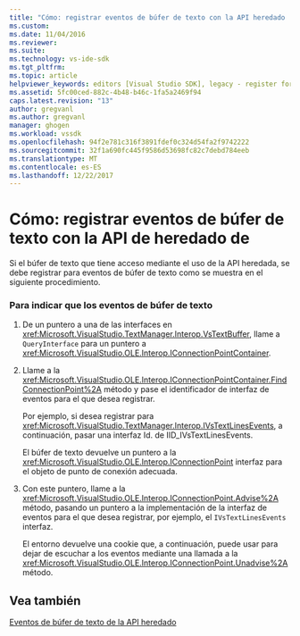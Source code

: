 ```yaml
---
title: "Cómo: registrar eventos de búfer de texto con la API heredado | Documentos de Microsoft"
ms.custom: 
ms.date: 11/04/2016
ms.reviewer: 
ms.suite: 
ms.technology: vs-ide-sdk
ms.tgt_pltfrm: 
ms.topic: article
helpviewer_keywords: editors [Visual Studio SDK], legacy - register for text buffer events
ms.assetid: 5fc00ced-882c-4b48-b46c-1fa5a2469f94
caps.latest.revision: "13"
author: gregvanl
ms.author: gregvanl
manager: ghogen
ms.workload: vssdk
ms.openlocfilehash: 94f2e781c316f3891fdef0c324d54fa2f9742222
ms.sourcegitcommit: 32f1a690fc445f9586d53698fc82c7debd784eeb
ms.translationtype: MT
ms.contentlocale: es-ES
ms.lasthandoff: 12/22/2017
---
```

# <a name="how-to-register-for-text-buffer-events-with-the-legacy-api"></a>Cómo: registrar eventos de búfer de texto con la API de heredado de
Si el búfer de texto que tiene acceso mediante el uso de la API heredada, se debe registrar para eventos de búfer de texto como se muestra en el siguiente procedimiento.  
  
### <a name="to-advise-text-buffer-events"></a>Para indicar que los eventos de búfer de texto  
  
1.  De un puntero a una de las interfaces en <xref:Microsoft.VisualStudio.TextManager.Interop.VsTextBuffer>, llame a `QueryInterface` para un puntero a <xref:Microsoft.VisualStudio.OLE.Interop.IConnectionPointContainer>.  
  
2.  Llame a la <xref:Microsoft.VisualStudio.OLE.Interop.IConnectionPointContainer.FindConnectionPoint%2A> método y pase el identificador de interfaz de eventos para el que desea registrar.  
  
     Por ejemplo, si desea registrar para <xref:Microsoft.VisualStudio.TextManager.Interop.IVsTextLinesEvents>, a continuación, pasar una interfaz Id. de IID_IVsTextLinesEvents.  
  
     El búfer de texto devuelve un puntero a la <xref:Microsoft.VisualStudio.OLE.Interop.IConnectionPoint> interfaz para el objeto de punto de conexión adecuada.  
  
3.  Con este puntero, llame a la <xref:Microsoft.VisualStudio.OLE.Interop.IConnectionPoint.Advise%2A> método, pasando un puntero a la implementación de la interfaz de eventos para el que desea registrar, por ejemplo, el `IVsTextLinesEvents` interfaz.  
  
     El entorno devuelve una cookie que, a continuación, puede usar para dejar de escuchar a los eventos mediante una llamada a la <xref:Microsoft.VisualStudio.OLE.Interop.IConnectionPoint.Unadvise%2A> método.  
  
## <a name="see-also"></a>Vea también  
 [Eventos de búfer de texto de la API heredado](../extensibility/text-buffer-events-in-the-legacy-api.md)